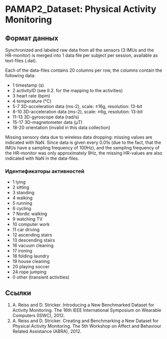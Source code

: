 # PAMAP2_Dataset: Physical Activity Monitoring

## Формат данных

Synchronized and labeled raw data from all the sensors (3 IMUs and the HR-monitor) is merged into 1 data file per subject per session, available as text-files (.dat).

Each of the data-files contains 20 columns per row, the columns contain the following data:

-   1 timestamp (s)
-   2 activityID (see II.2. for the mapping to the activities)
-   3 heart rate (bpm)
-   4 temperature (°C)
-   5-7 3D-acceleration data (ms-2), scale: ±16g, resolution: 13-bit
-   8-10 3D-acceleration data (ms-2), scale: ±6g, resolution: 13-bit
-   11-13 3D-gyroscope data (rad/s)
-   15-17 3D-magnetometer data (μT)
-   18-20 orientation (invalid in this data collection)

Missing sensory data due to wireless data dropping: missing values are indicated with NaN. Since data is given every 0.01s (due to the fact, that the IMUs have a sampling frequency of 100Hz), and the sampling frequency of the HR-monitor was only approximately 9Hz, the missing HR-values are also indicated with NaN in the data-files.

### Идентификаторы активностей

-   1 lying
-   2 sitting
-   3 standing
-   4 walking
-   5 running
-   6 cycling
-   7 Nordic walking
-   9 watching TV
-   10 computer work
-   11 car driving
-   12 ascending stairs
-   13 descending stairs
-   16 vacuum cleaning
-   17 ironing
-   18 folding laundry
-   19 house cleaning
-   20 playing soccer
-   24 rope jumping
-   0 other (transient activities)

## Ссылки

1. A. Reiss and D. Stricker. Introducing a New Benchmarked Dataset for Activity Monitoring. The 16th IEEE International Symposium on Wearable Computers (ISWC), 2012.
2. A. Reiss and D. Stricker. Creating and Benchmarking a New Dataset for Physical Activity Monitoring. The 5th Workshop on Affect and Behaviour Related Assistance (ABRA), 2012.
